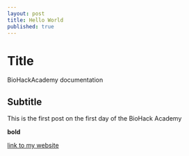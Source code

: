```yaml
---
layout: post
title: Hello World
published: true
---
```


# Title
BioHackAcademy documentation
## Subtitle

This is the first post on the first day of the BioHack Academy

**bold**

[link to my website](www.revolute.nl)

